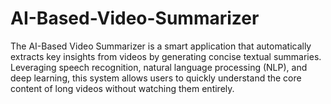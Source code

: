 # AI-Based-Video-Summarizer
The AI-Based Video Summarizer is a smart application that automatically extracts key insights from videos by generating concise textual summaries. Leveraging speech recognition, natural language processing (NLP), and deep learning, this system allows users to quickly understand the core content of long videos without watching them entirely.

